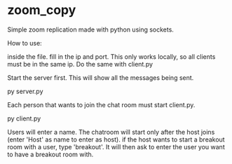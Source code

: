 # zoom_copy
Simple zoom replication made with python using sockets.

How to use:

inside the file. fill in the ip and port. This only works locally, so all clients must be in the same ip.
Do the same with client.py

Start the server first. This will show all the messages being sent.

py server.py

Each person that wants to join the chat room must start client.py.

py client.py

Users will enter a name. The chatroom will start only after the host joins (enter 'Host' as name to enter as host).
if the host wants to start a breakout room with a user, type 'breakout'. It will then ask to enter the user you want to have a breakout room with.
